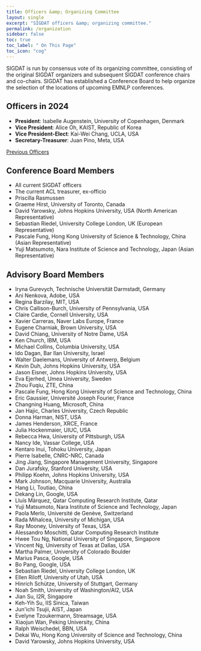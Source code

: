 ```yaml
---
title: Officers &amp; Organizing Committee
layout: single
excerpt: "SIGDAT officers &amp; organizing committee."
permalink: /organization
sidebar: false
toc: true
toc_label: " On This Page"
toc_icon: "cog"
---
```


SIGDAT is run by consensus vote of its organizing committee, consisting of the original SIGDAT organizers and subsequent SIGDAT conference chairs and co-chairs.  SIGDAT has established a Conference Board to help organize the selection of the locations of upcoming EMNLP conferences.

## Officers in 2024

- **President**: Isabelle Augenstein, University of Copenhagen, Denmark<br/>
- **Vice President**: Alice Oh, KAIST, Republic of Korea<br/>
- **Vice President-Elect**: Kai-Wei Chang, UCLA, USA<br/>
- **Secretary-Treasurer**: Juan Pino, Meta, USA<br/>

[Previous Officers](/officers)

## Conference Board Members
- All current SIGDAT officers<br/>
- The current ACL treasurer, ex-officio<br/>
- Priscilla Rasmussen<br/>
- Graeme Hirst, University of Toronto, Canada<br/>
- David Yarowsky, Johns Hopkins University, USA (North American Representative)<br/>
- Sebastian Riedel, University College London, UK (European Representative)<br/>
- Pascale Fung, Hong Kong University of Science &amp; Technology, China (Asian Representative)<br/>
- Yuji Matsumoto, Nara Institute of Science and Technology, Japan (Asian Representative)

## Advisory Board Members
- Iryna Gurevych, Technische Universität Darmstadt, Germany<br/>
- Ani Nenkova, Adobe, USA<br/>
- Regina Barzilay, MIT, USA<br/>
- Chris Callison-Burch, University of Pennsylvania, USA<br/>
- Claire Cardie, Cornell University, USA<br/>
- Xavier Carreras, Naver Labs Europe, France<br/>
- Eugene Charniak, Brown University, USA<br/>
- David Chiang, University of Notre Dame, USA<br/>
- Ken Church, IBM, USA<br/>
- Michael Collins, Columbia University, USA<br/>
- Ido Dagan, Bar Ilan University, Israel<br/>
- Walter Daelemans, University of Antwerp, Belgium<br/>
- Kevin Duh, Johns Hopkins University, USA<br/>
- Jason Eisner, Johns Hopkins University, USA<br/>
- Eva Ejerhed, Umea University, Sweden<br/>
- Zhou Fuqiu, ZTE, China<br/>
- Pascale Fung, Hong Kong University of Science and Technology, China<br/>
- Eric Gaussier, Université Joseph Fourier, France<br/>
- Changning Huang, Microsoft, China<br/>
- Jan Hajic, Charles University, Czech Republic<br/>
- Donna Harman, NIST, USA<br/>
- James Henderson, XRCE, France<br/>
- Julia Hockenmaier, UIUC, USA<br/>
- Rebecca Hwa, University of Pittsburgh, USA<br/>
- Nancy Ide, Vassar College, USA<br/>
- Kentaro Inui, Tohoku University, Japan<br/>
- Pierre Isabelle, CNRC-NRC, Canada<br/>
- Jing Jiang, Singapore Management University, Singapore<br/>
- Dan Jurafsky, Stanford University, USA<br/>
- Philipp Koehn, Johns Hopkins University, USA<br/>
- Mark Johnson, Macquarie University, Australia<br/>
- Hang Li, Toutiao, China<br/>
- Dekang Lin, Google, USA<br/>
- Lluís Màrquez, Qatar Computing Research Institute, Qatar<br/>
- Yuji Matsumoto, Nara Institute of Science and Technology, Japan<br/>
- Paola Merlo, Université de Genève, Switzerland<br/>
- Rada Mihalcea, University of Michigan, USA<br/>
- Ray Mooney, University of Texas, USA<br/>
- Alessandro Moschitti, Qatar Computing Research Institute<br/>
- Hwee Tou Ng, National University of Singapore, Singapore<br/>
- Vincent Ng, University of Texas at Dallas, USA<br/>
- Martha Palmer, University of Colorado Boulder<br/>
- Marius Pasca, Google, USA<br/>
- Bo Pang, Google, USA<br/>
- Sebastian Riedel, University College London, UK<br/>
- Ellen Riloff, University of Utah, USA<br/>
- Hinrich Schütze, University of Stuttgart, Germany<br/>
- Noah Smith, University of Washington/AI2, USA<br/>
- Jian Su, I2R, Singapore<br/>
- Keh-Yih Su, IIS Sinica, Taiwan<br/>
- Jun'ichi Tsujii, AIST, Japan<br/>
- Evelyne Tzoukermann, Streamsage, USA<br/>
- Xiaojun Wan, Peking University, China<br/>
- Ralph Weischedel, BBN, USA<br/>
- Dekai Wu, Hong Kong University of Science and Technology, China<br/>
- David Yarowsky, Johns Hopkins University, USA<br/>
